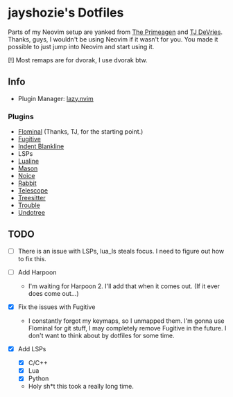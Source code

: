 # jayshozie's Dotfiles

Parts of my Neovim setup are yanked from
[The Primeagen](https://github.com/theprimeagen) and
[TJ DeVries](https://github.com/tjdevries). Thanks, guys, I wouldn't be using
Neovim if it wasn't for you. You made it possible to just jump into Neovim
and start using it.

[!] Most remaps are for dvorak, I use dvorak btw.

## Info

- Plugin Manager: [lazy.nvim](https://github.com/folke/lazy.nvim)

### Plugins

- [Flominal](https://github.com/jayshozie/Flominal.nvim) (Thanks, TJ, for the
    starting point.)
- [Fugitive](https://github.com/tpope/fugitive)
- [Indent Blankline](https://github.com/lukas-reineke/indent-blankline.nvim)
- LSPs
- [Lualine](https://github.com/nvim-lualine/lualine.nvim)
- [Mason](https://github.com/mason-org/mason.nvim)
- [Noice](https://github.com/folke/noice.nvim)
- [Rabbit](https://github.com/voxelprismatic/rabbit.nvim)
- [Telescope](https://github.com/nvim-telescope/telescope.nvim)
- [Treesitter](https://github.com/nvim-treesitter/nvim-treesitter)
- [Trouble](https://github.com/folke/trouble.nvim)
- [Undotree](https://github.com/mbbill/undotree)


## TODO

- [ ] There is an issue with LSPs, lua_ls steals focus. I need to figure out
    how to fix this.

- [ ] Add Harpoon 
    - I'm waiting for Harpoon 2. I'll add that when it comes out. (If it ever does come out...)

- [x] Fix the issues with Fugitive
    - I constantly forgot my keymaps, so I unmapped them.
    I'm gonna use Flominal for git stuff, I may completely remove Fugitive in
    the future. I don't want to think about by dotfiles for some time.

- [x] Add LSPs
    - [x] C/C++
    - [x] Lua
    - [x] Python
    - Holy sh\*t this took a really long time.
